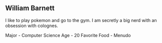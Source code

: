 ## William Barnett
I like to play pokemon and go to the gym. I am secretly a big nerd with an obsession with colognes.

Major - Computer Science
Age - 20
Favorite Food - Menudo

